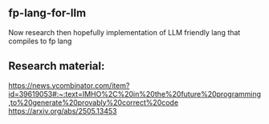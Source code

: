 ## fp-lang-for-llm
Now research then hopefully implementation of LLM friendly lang that compiles to fp lang

## Research material:
https://news.ycombinator.com/item?id=39619053#:~:text=IMHO%2C%20in%20the%20future%20programming,to%20generate%20provably%20correct%20code
https://arxiv.org/abs/2505.13453

